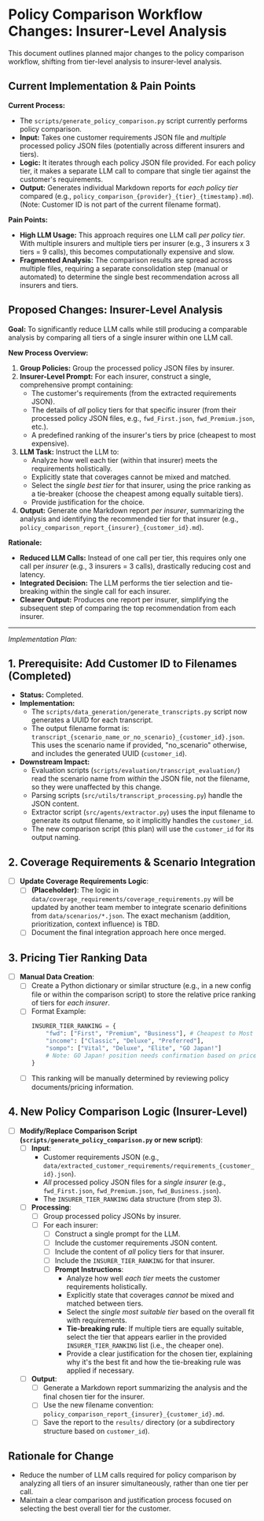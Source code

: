 # Policy Comparison Workflow Changes: Insurer-Level Analysis

This document outlines planned major changes to the policy comparison workflow, shifting from tier-level analysis to insurer-level analysis.

## Current Implementation & Pain Points

**Current Process:**
- The `scripts/generate_policy_comparison.py` script currently performs policy comparison.
- **Input:** Takes one customer requirements JSON file and *multiple* processed policy JSON files (potentially across different insurers and tiers).
- **Logic:** It iterates through each policy JSON file provided. For each policy tier, it makes a separate LLM call to compare that single tier against the customer's requirements.
- **Output:** Generates individual Markdown reports for *each policy tier* compared (e.g., `policy_comparison_{provider}_{tier}_{timestamp}.md`). (Note: Customer ID is not part of the current filename format).

**Pain Points:**
- **High LLM Usage:** This approach requires one LLM call *per policy tier*. With multiple insurers and multiple tiers per insurer (e.g., 3 insurers x 3 tiers = 9 calls), this becomes computationally expensive and slow.
- **Fragmented Analysis:** The comparison results are spread across multiple files, requiring a separate consolidation step (manual or automated) to determine the single best recommendation across all insurers and tiers.

## Proposed Changes: Insurer-Level Analysis

**Goal:** To significantly reduce LLM calls while still producing a comparable analysis by comparing all tiers of a single insurer within one LLM call.

**New Process Overview:**
1.  **Group Policies:** Group the processed policy JSON files by insurer.
2.  **Insurer-Level Prompt:** For each insurer, construct a single, comprehensive prompt containing:
    -   The customer's requirements (from the extracted requirements JSON).
    -   The details of *all* policy tiers for that specific insurer (from their processed policy JSON files, e.g., `fwd_First.json`, `fwd_Premium.json`, etc.).
    -   A predefined ranking of the insurer's tiers by price (cheapest to most expensive).
3.  **LLM Task:** Instruct the LLM to:
    -   Analyze how well each tier (within that insurer) meets the requirements holistically.
    -   Explicitly state that coverages cannot be mixed and matched.
    -   Select the *single best tier* for that insurer, using the price ranking as a tie-breaker (choose the cheapest among equally suitable tiers).
    -   Provide justification for the choice.
4.  **Output:** Generate one Markdown report *per insurer*, summarizing the analysis and identifying the recommended tier for that insurer (e.g., `policy_comparison_report_{insurer}_{customer_id}.md`).

**Rationale:**
-   **Reduced LLM Calls:** Instead of one call per tier, this requires only one call per *insurer* (e.g., 3 insurers = 3 calls), drastically reducing cost and latency.
-   **Integrated Decision:** The LLM performs the tier selection and tie-breaking within the single call for each insurer.
-   **Clearer Output:** Produces one report per insurer, simplifying the subsequent step of comparing the top recommendation from each insurer.

---

*Implementation Plan:*

## 1. Prerequisite: Add Customer ID to Filenames (Completed)

-   **Status:** Completed.
-   **Implementation:**
    -   The `scripts/data_generation/generate_transcripts.py` script now generates a UUID for each transcript.
    -   The output filename format is: `transcript_{scenario_name_or_no_scenario}_{customer_id}.json`. This uses the scenario name if provided, "no_scenario" otherwise, and includes the generated UUID (`customer_id`).
-   **Downstream Impact:**
    -   Evaluation scripts (`scripts/evaluation/transcript_evaluation/`) read the scenario name from *within* the JSON file, not the filename, so they were unaffected by this change.
    -   Parsing scripts (`src/utils/transcript_processing.py`) handle the JSON content.
    -   Extractor script (`src/agents/extractor.py`) uses the input filename to generate its output filename, so it implicitly handles the `customer_id`.
    -   The new comparison script (this plan) will use the `customer_id` for its output naming.

## 2. Coverage Requirements & Scenario Integration

-   [ ] **Update Coverage Requirements Logic**:
    -   [ ] **(Placeholder)**: The logic in `data/coverage_requirements/coverage_requirements.py` will be updated by another team member to integrate scenario definitions from `data/scenarios/*.json`. The exact mechanism (addition, prioritization, context influence) is TBD.
    -   [ ] Document the final integration approach here once merged.

## 3. Pricing Tier Ranking Data

-   [ ] **Manual Data Creation**:
    -   [ ] Create a Python dictionary or similar structure (e.g., in a new config file or within the comparison script) to store the relative price ranking of tiers for *each insurer*.
    -   [ ] Format Example:
        ```python
        INSURER_TIER_RANKING = {
            "fwd": ["First", "Premium", "Business"], # Cheapest to Most Expensive
            "income": ["Classic", "Deluxe", "Preferred"],
            "sompo": ["Vital", "Deluxe", "Elite", "GO Japan!"] 
            # Note: GO Japan! position needs confirmation based on price/value
        }
        ```
    -   [ ] This ranking will be manually determined by reviewing policy documents/pricing information.

## 4. New Policy Comparison Logic (Insurer-Level)

-   [ ] **Modify/Replace Comparison Script (`scripts/generate_policy_comparison.py` or new script)**:
    -   [ ] **Input**:
        -   Customer requirements JSON (e.g., `data/extracted_customer_requirements/requirements_{customer_id}.json`).
        -   *All* processed policy JSON files for a *single insurer* (e.g., `fwd_First.json`, `fwd_Premium.json`, `fwd_Business.json`).
        -   The `INSURER_TIER_RANKING` data structure (from step 3).
    -   [ ] **Processing**:
        -   [ ] Group processed policy JSONs by insurer.
        -   [ ] For each insurer:
            -   [ ] Construct a single prompt for the LLM.
            -   [ ] Include the customer requirements JSON content.
            -   [ ] Include the content of *all* policy tiers for that insurer.
            -   [ ] Include the `INSURER_TIER_RANKING` for that insurer.
            -   [ ] **Prompt Instructions**:
                -   Analyze how well *each tier* meets the customer requirements holistically.
                -   Explicitly state that coverages *cannot* be mixed and matched between tiers.
                -   Select the *single most suitable tier* based on the overall fit with requirements.
                -   **Tie-breaking rule**: If multiple tiers are equally suitable, select the tier that appears earlier in the provided `INSURER_TIER_RANKING` list (i.e., the cheaper one).
                -   Provide a clear justification for the chosen tier, explaining why it's the best fit and how the tie-breaking rule was applied if necessary.
    -   [ ] **Output**:
        -   [ ] Generate a Markdown report summarizing the analysis and the final chosen tier for the insurer.
        -   [ ] Use the new filename convention: `policy_comparison_report_{insurer}_{customer_id}.md`.
        -   [ ] Save the report to the `results/` directory (or a subdirectory structure based on `customer_id`).

## Rationale for Change

-   Reduce the number of LLM calls required for policy comparison by analyzing all tiers of an insurer simultaneously, rather than one tier per call.
-   Maintain a clear comparison and justification process focused on selecting the best overall tier for the customer.
